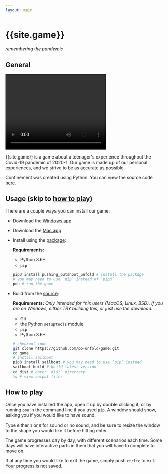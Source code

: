 ```yaml
---
layout: main
---
```


# {{site.game}}
*remembering the pandemic*

## General

<video width="320" height="240" autoplay>
  <source src="/trailer_short.mp4" type="video/mp4">
	<span style="color:red">Your browser does not support inline video. Click <a href="/trailer_short.mp4">here</a> to view seperately.</span>
</video>

{{site.game}} is a game about a teenager's experience throughout the Covid-19 pandemic of 2020-1. Our game is made up of our personal experiences, and we strive to be as accurate as possible.

Confinement was created using Python. You can view the source code [here](https://github.com/po-unfold/game). 

## Usage (skip to [how to play)](#how-to-play)
There are a couple ways you can install our game:
 - Download the [Windows app](/windows)
 - Download the [Mac app](/windows)
 - Install using the <a href="https://pypi.org/project/pushing_outshoot_unfold/">package</a>:

	**Requirements:**
	- Python 3.6+
	- `pip`
  
	```bash
	pip3 install pushing_outshoot_unfold # install the package
	# you may need to use `pip` instead of `pip3`
	pou # run the game
	```
    
- Build from the <a href="https://github.com/po-unfold/game">source</a>:

	**Requirements:**
	*Only intended for \*nix users (MacOS, Linux, BSD). If you are on Windows, either TRY building this, or just use the download.*
	- Git
	- the Python `setuptools` module
	- `pip`
	- Python 3.6+
  
	```bash
	# checkout code
	git clone https://github.com/po-unfold/game.git
	cd game
	# install sailboat
	pip3 install sailboat # you may need to use `pip` instead
	sailboat build # build latest version
	cd dist # enter `dist` directory
	ls # view output files
	```
  
## How to play
Once you have installed the app, open it up by double clicking it, or by running `pou` in the command line if you used `pip`. A window should show, asiking you if you would like to have sound.

Type either `1` or `0` for sound or no sound, and be sure to resize the window to the shape you would like it before hitting enter.

The game progresses day by day, with different scenarios each time. Some days will have interactive parts in them that you will have to complete to move on.

If at any time you would like to exit the game, simply push `ctrl+c` to exit. Your progress is not saved.

